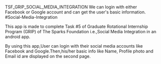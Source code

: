 TSF_GRIP_SOCIAL_MEDIA_INTEGRATION
We can login with either Facebook or Google account and can get the user's basic information. #Social-Media-Integration

This app is made to complete Task #5 of Graduate Rotational Internship Program (GRIP) of The Sparks Foundation i.e.,Social Media Integration in an android app.

By using this app,User can login with their social media accounts like Facebook and Google.Then,his/her basic info like Name, Profile photo and Email id are displayed on the second page.

